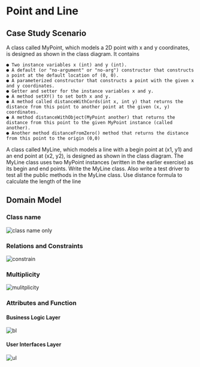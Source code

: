 # Point and Line 
## Case Study Scenario
A class called MyPoint, which models a 2D point with x and y coordinates, is designed
as shown in the class diagram.
It contains

    ● Two instance variables x (int) and y (int).
    ● A default (or "no-argument" or "no-arg") constructor that constructs a point at the default location of (0, 0).
    ● A parameterized constructor that constructs a point with the given x and y coordinates.
    ● Getter and setter for the instance variables x and y.
    ● A method setXY() to set both x and y.
    ● A method called distanceWithCords(int x, int y) that returns the distance from this point to another point at the given (x, y) coordinates.
    ● A method distanceWithObject(MyPoint another) that returns the distance from this point to the given MyPoint instance (called another).
    ● Another method distanceFromZero() method that returns the distance from this point to the origin (0,0)

A class called MyLine, which models a line with a begin point at (x1, y1) and an end
point at (x2, y2), is designed as shown in the class diagram. The MyLine class uses two
MyPoint instances (written in the earlier exercise) as its begin and end points. Write the
MyLine class. Also write a test driver to test all the public methods in the MyLine class.
Use distance formula to calculate the length of the line

## Domain Model
### Class name
![class name only](https://user-images.githubusercontent.com/96945594/180930290-3e372c2a-300d-4b8b-b71b-15e90f1451ca.jpg)
### Relations and Constraints
![constrain](https://user-images.githubusercontent.com/96945594/180930300-f8361997-94a1-45b2-8aed-5cf452d35480.jpg)
### Multiplicity
![mulitplicity](https://user-images.githubusercontent.com/96945594/180930310-9290289b-5b07-4e99-80d1-6453a694a5f5.jpg)

### Attributes and Function
#### Business Logic Layer
![bl](https://user-images.githubusercontent.com/96945594/180930642-7fb8f8b7-ec09-4ffc-b5b7-58868c79bcb3.JPG)
#### User Interfaces Layer
![ul](https://user-images.githubusercontent.com/96945594/180930649-1244f404-0b33-4328-8f74-877c3d39f272.JPG)
